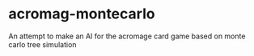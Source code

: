 # acromag-montecarlo
An attempt to make an AI for the acromage card game based on monte carlo tree simulation
